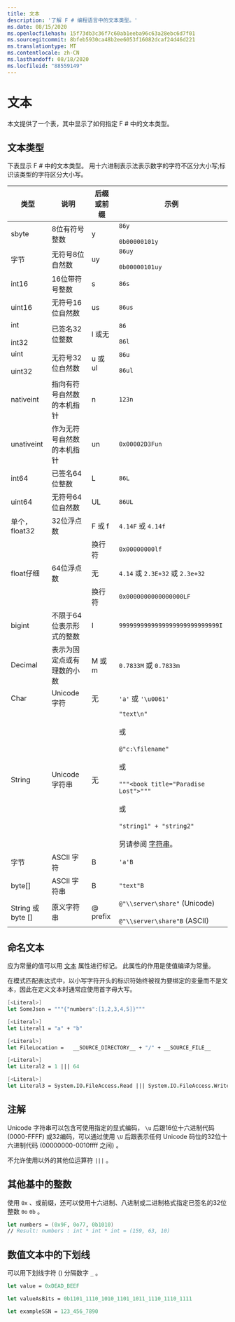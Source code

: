 ```yaml
---
title: 文本
description: '了解 F # 编程语言中的文本类型。'
ms.date: 08/15/2020
ms.openlocfilehash: 15f73db3c36f7c60ab1eeba96c63a28ebc6d7f01
ms.sourcegitcommit: 8bfeb5930ca48b2ee6053f16082dcaf24d46d221
ms.translationtype: MT
ms.contentlocale: zh-CN
ms.lasthandoff: 08/18/2020
ms.locfileid: "88559149"
---
```

# <a name="literals"></a>文本

本文提供了一个表，其中显示了如何指定 F # 中的文本类型。

## <a name="literal-types"></a>文本类型

下表显示 F # 中的文本类型。 用十六进制表示法表示数字的字符不区分大小写;标识该类型的字符区分大小写。

|类型|说明|后缀或前缀|示例|
|----|-----------|----------------|--------|
|sbyte|8位有符号整数|y|`86y`<br /><br />`0b00000101y`|
|字节|无符号8位自然数|uy|`86uy`<br /><br />`0b00000101uy`|
|int16|16位带符号整数|s|`86s`|
|uint16|无符号16位自然数|us|`86us`|
|int<br /><br />int32|已签名32位整数|l 或无|`86`<br /><br />`86l`|
|uint<br /><br />uint32|无符号32位自然数|u 或 ul|`86u`<br /><br />`86ul`|
|nativeint|指向有符号自然数的本机指针|n|`123n`|
|unativeint|作为无符号自然数的本机指针|un|`0x00002D3Fun`|
|int64|已签名64位整数|L|`86L`|
|uint64|无符号64位自然数|UL|`86UL`|
|单个，float32|32位浮点数|F 或 f|`4.14F` 或 `4.14f`|
|||换行符|`0x00000000lf`|
|float仔细|64位浮点数|无|`4.14` 或 `2.3E+32` 或 `2.3e+32`|
|||换行符|`0x0000000000000000LF`|
|bigint|不限于64位表示形式的整数|I|`9999999999999999999999999999I`|
|Decimal|表示为固定点或有理数的小数|M 或 m|`0.7833M` 或 `0.7833m`|
|Char|Unicode 字符|无|`'a'` 或 `'\u0061'`|
|String|Unicode 字符串|无|`"text\n"`<br /><br />或<br /><br />`@"c:\filename"`<br /><br />或<br /><br />`"""<book title="Paradise Lost">"""`<br /><br />或<br /><br />`"string1" + "string2"`<br /><br />另请参阅 [字符串](Strings.md)。|
|字节|ASCII 字符|B|`'a'B`|
|byte[]|ASCII 字符串|B|`"text"B`|
|String 或 byte []|原义字符串|@ prefix|`@"\\server\share"` (Unicode) <br /><br />`@"\\server\share"B` (ASCII) |

## <a name="named-literals"></a>命名文本

应为常量的值可以用 [文本](https://fsharp.github.io/fsharp-core-docs/reference/fsharp-core-literalattribute.html) 属性进行标记。 此属性的作用是使值编译为常量。

在模式匹配表达式中，以小写字符开头的标识符始终被视为要绑定的变量而不是文本，因此在定义文本时通常应使用首字母大写。

```fsharp
[<Literal>]
let SomeJson = """{"numbers":[1,2,3,4,5]}"""

[<Literal>]
let Literal1 = "a" + "b"

[<Literal>]
let FileLocation =   __SOURCE_DIRECTORY__ + "/" + __SOURCE_FILE__

[<Literal>]
let Literal2 = 1 ||| 64

[<Literal>]
let Literal3 = System.IO.FileAccess.Read ||| System.IO.FileAccess.Write
```

## <a name="remarks"></a>注解

Unicode 字符串可以包含可使用指定的显式编码， `\u` 后跟16位十六进制代码 (0000-FFFF) 或32编码，可以通过使用 `\U` 后跟表示任何 Unicode 码位的32位十六进制代码 (00000000-0010ffff 之间) 。

不允许使用以外的其他位运算符 `|||` 。

## <a name="integers-in-other-bases"></a>其他基中的整数

使用 `0x` 、或前缀，还可以使用十六进制、八进制或二进制格式指定已签名的32位整数 `0o` `0b` 。

```fsharp
let numbers = (0x9F, 0o77, 0b1010)
// Result: numbers : int * int * int = (159, 63, 10)
```

## <a name="underscores-in-numeric-literals"></a>数值文本中的下划线

可以用下划线字符 () 分隔数字 `_` 。

```fsharp
let value = 0xDEAD_BEEF

let valueAsBits = 0b1101_1110_1010_1101_1011_1110_1110_1111

let exampleSSN = 123_456_7890
```

